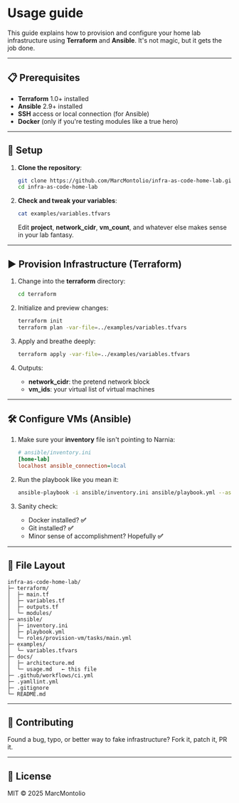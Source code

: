 # Usage guide

This guide explains how to provision and configure your home lab infrastructure using **Terraform** and **Ansible**. It's not magic, but it gets the job done.

---

## 📋 Prerequisites

* **Terraform** 1.0+ installed
* **Ansible** 2.9+ installed
* **SSH** access or local connection (for Ansible)
* **Docker** (only if you're testing modules like a true hero)

---

## 🔧 Setup

1. **Clone the repository**:

   ```bash
   git clone https://github.com/MarcMontolio/infra-as-code-home-lab.git
   cd infra-as-code-home-lab
   ```

2. **Check and tweak your variables**:

   ```bash
   cat examples/variables.tfvars
   ```

   Edit **project**, **network\_cidr**, **vm\_count**, and whatever else makes sense in your lab fantasy.

---

## ▶️ Provision Infrastructure (Terraform)

1. Change into the **terraform** directory:

   ```bash
   cd terraform
   ```

2. Initialize and preview changes:

   ```bash
   terraform init
   terraform plan -var-file=../examples/variables.tfvars
   ```

3. Apply and breathe deeply:

   ```bash
   terraform apply -var-file=../examples/variables.tfvars
   ```

4. Outputs:

   * **network\_cidr**: the pretend network block
   * **vm\_ids**: your virtual list of virtual machines

---

## 🛠️ Configure VMs (Ansible)

1. Make sure your **inventory** file isn't pointing to Narnia:

   ```ini
   # ansible/inventory.ini
   [home-lab]
   localhost ansible_connection=local
   ```

2. Run the playbook like you mean it:

   ```bash
   ansible-playbook -i ansible/inventory.ini ansible/playbook.yml --ask-become-pass
   ```

3. Sanity check:

   * Docker installed? **✅**
   * Git installed? **✅**
   * Minor sense of accomplishment? Hopefully **✅**

---

## 📄 File Layout

```
infra-as-code-home-lab/
├─ terraform/
│  ├─ main.tf
│  ├─ variables.tf
│  ├─ outputs.tf
│  └─ modules/
├─ ansible/
│  ├─ inventory.ini
│  ├─ playbook.yml
│  └─ roles/provision-vm/tasks/main.yml
├─ examples/
│  └─ variables.tfvars
├─ docs/
│  ├─ architecture.md
│  └─ usage.md   ← this file
├─ .github/workflows/ci.yml
├─ .yamllint.yml
├─ .gitignore
└─ README.md
```

---

## 🤝 Contributing

Found a bug, typo, or better way to fake infrastructure? Fork it, patch it, PR it.

---

## 📜 License

MIT © 2025 MarcMontolio
